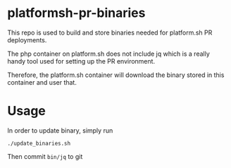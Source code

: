 # platformsh-pr-binaries

This repo is used to build and store binaries needed for platform.sh PR deployments.

The php container on platform.sh does not include jq which is a really handy tool
used for setting up the PR environment.

Therefore, the platform.sh container will download the binary stored in this container
and user that.

# Usage

In order to update binary, simply run

    ./update_binaries.sh

Then commit `bin/jq` to git

